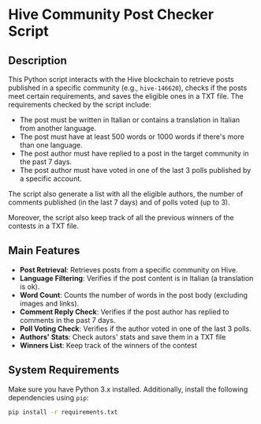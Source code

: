 # Hive Community Post Checker Script

## Description

This Python script interacts with the Hive blockchain to retrieve posts published in a specific community (e.g., `hive-146620`), checks if the posts meet certain requirements, and saves the eligible ones in a TXT file. The requirements checked by the script include:

- The post must be written in Italian or contains a translation in Italian from another language.
- The post must have at least 500 words or 1000 words if there's more than one language.
- The post author must have replied to a post in the target community in the past 7 days.
- The post author must have voted in one of the last 3 polls published by a specific account.

The script also generate a list with all the eligible authors, the number of comments published (in the last 7 days) and of polls voted (up to 3).

Moreover, the script also keep track of all the previous winners of the contests in a TXT file.

## Main Features

- **Post Retrieval**: Retrieves posts from a specific community on Hive.
- **Language Filtering**: Verifies if the post content is in Italian (a translation is ok).
- **Word Count**: Counts the number of words in the post body (excluding images and links).
- **Comment Reply Check**: Verifies if the post author has replied to comments in the past 7 days.
- **Poll Voting Check**: Verifies if the author voted in one of the last 3 polls.
- **Authors' Stats**: Check autors' stats and save them in a TXT file
- **Winners List**: Keep track of the winners of the contest

## System Requirements

Make sure you have Python 3.x installed. Additionally, install the following dependencies using `pip`:

```bash
pip install -r requirements.txt

